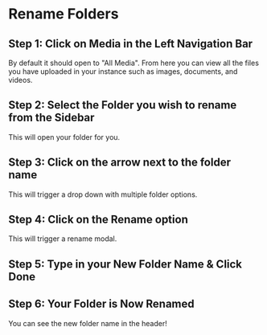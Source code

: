 # Rename Folders

## Step 1: Click on Media in the Left Navigation Bar

By default it should open to "All Media". From here you can view all the files you have uploaded in your instance such as images, documents, and videos.

## Step 2: Select the Folder you wish to rename from the Sidebar&#x20;

This will open your folder for you.&#x20;

## Step 3: Click on the arrow next to the folder name

This will trigger a drop down with multiple folder options.&#x20;

## Step 4: Click on the Rename option

This will trigger a rename modal.

## Step 5: Type in your New Folder Name & Click Done

## Step 6: Your Folder is Now Renamed&#x20;

You can see the new folder name in the header!
